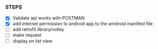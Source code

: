 


### STEPS


- [X] Validate api works with POSTMAN
- [x] add internet permission to android app to the anrdroid manifest file
- [ ] add retrofit library/volley
- [ ] make request
- [ ] display on list view